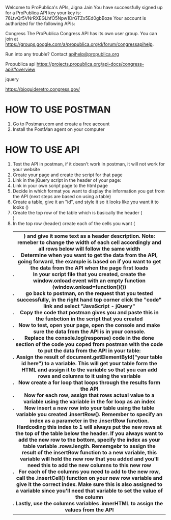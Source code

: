 Welcome to ProPublica's APIs, Jigna Jain
You have successfully signed up for a ProPublica API key your key is: 76LtvQr5VNrRXEGLhfO5Npw1DrGTZx5Ed0gbBoze
Your account is authorized for the following APIs:

Congress
The ProPublica Congress API has its own user group. You can join at https://groups.google.com/a/propublica.org/d/forum/congressapihelp.

Run into any trouble? Contact apihelp@propublica.org

Propublica api
https://projects.propublica.org/api-docs/congress-api/#overview

jquery

<script src="https://ajax.googleapis.com/ajax/libs/jquery/3.5.1/jquery.min.js"></script>


https://bioguideretro.congress.gov/


HOW TO USE POSTMAN
==================
1. Go to Postman.com and create a free account
2. Install the PostMan agent on your computer

HOW TO USE API
==============
1. Test the API in postman, if it doesn't work in postman, it will not work for your website
2. Create your page and create the script for that page
3. Link in the jQuery script in the header of your page: <script src="https://ajax.googleapis.com/ajax/libs/jquery/3.5.1/jquery.min.js"></script>
4. Link in your own script page to the html page
5. Decide in which format you want to display the information you get from the API (next steps are based on using a table)
6. Create a table, give it an "id", and style it so it looks like you want it to looks (<table>)
7. Create the top row of the table which is basically the header (<tr>)
8. In the top row (header) create each of the cells you want (<th>) and give it some text as a header description. Note: remeber to change the width of each cell accordingly and all rows below will follow the same width
9. Determine when you want to get the data from the API, going forward, the example is based on if you want to get the data from the API when the page first loads
10. In your script file that you created, create the window.onload event with an empty function (window.onload=function(){})
11. go back to postman, on the request that you tested successfully, in the right hand top corner click the "code" link and select "JavaScript - jQuery"
12. Copy the code that postman gives you and paste this in the funbction in the script that you created
13. Now to test, open your page, open the console and make sure the data from the API is in your console.
14. Replace the console.log(response) code in the done section of the code you coped from postman with the code to put the data from the API in your table:
15. Assign the result of document.getElementById("your table id here") to a variable. This will get your table form the HTML and assign it to the variable so that you can add rows and columns to it using the variable
16. Now create a for loop that loops through the results form the API 
17. Now for each row, assign that rows actual value to a variable using the variable in the for loop as an index
18. Now insert a new row into your table using the table variable you created .insertRow(). Remember to specify an index as a parameter in the .insertRow function. Hardcoding this index to 1 will always put the new rows at the top of the table below the header. If you always want to add the new row to the bottom, specify the index as your table variable .rows.length. Rememgebr to assign the result of the insertRow function to a new variable, this variable will hold the new row that you added and you'll need this to add the new columns to this new row
19. For each of the columns you need to add to the new row, call the .insertCell() function on your new row variable and give it the correct index. Make sure this is also assigned to a variable since you'll need that variable to set the value of the column
20. Lastly, use the columns variables .innerHTML to assign the values from the API